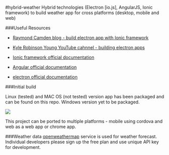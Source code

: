 #hybrid-weather
Hybrid technologies (Electron [io.js], AngularJS, Ionic framework) to build weather app for cross platforms (desktop, mobile and web)

###Useful Resources
* [Raymond Camden blog - build electron app with Ionic framework](http://www.raymondcamden.com/2015/07/23/some-initial-thoughts-on-building-desktop-apps-with-ionic-and-electron)

* [ Kyle Robinson Young YouTube cahnnel - building electron apps](https://www.youtube.com/playlist?list=PL1QRvYV-LXn6ESBl7qm1teB1U1CK1B6gv)

* [Ionic framework official documentation](http://ionicframework.com/)

* [Angular official documentation](https://angularjs.org/)

* [electron official documentation](http://electron.atom.io/)

###Initial build

Linux (tested) and MAC OS (not tested) version app has been packaged and can be found on this repo. Windows version yet to be packaged.

![](https://github.com/NaveenKarippai/hybrid-weather/blob/master/weather1.png)

This project can be ported to multiple platforms - mobile using cordova and web as a web app or chrome app.

###Weather data
[openweathermap](http://openweathermap.org/) service is used for weather forecast. Individual developers please sign up the free plan and use unique API key for development.


